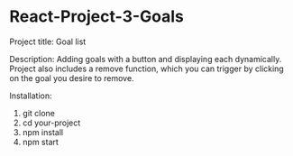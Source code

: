 # React-Project-3-Goals

Project title: Goal list

Description: Adding goals with a button and displaying each dynamically. Project also includes a remove function, which you can trigger by clicking on the goal you desire to remove.

Installation:
1. git clone
2. cd your-project
3. npm install
4. npm start
